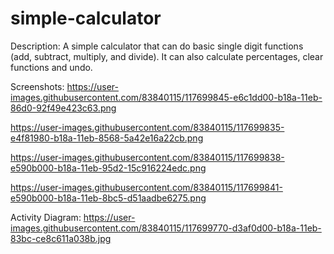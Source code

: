 # simple-calculator

Description:
A simple calculator that can do basic single digit functions (add, subtract, multiply, and divide). It can also calculate percentages,
clear functions and undo. 

Screenshots:
https://user-images.githubusercontent.com/83840115/117699845-e6c1dd00-b18a-11eb-86d0-92f49e423c63.png

https://user-images.githubusercontent.com/83840115/117699835-e4f81980-b18a-11eb-8568-5a42e16a22cb.png

https://user-images.githubusercontent.com/83840115/117699838-e590b000-b18a-11eb-95d2-15c916224edc.png

https://user-images.githubusercontent.com/83840115/117699841-e590b000-b18a-11eb-8bc5-d51aadbe6275.png

Activity Diagram:
https://user-images.githubusercontent.com/83840115/117699770-d3af0d00-b18a-11eb-83bc-ce8c611a038b.jpg
